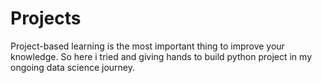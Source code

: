 # Projects
Project-based learning is the most important thing to improve your knowledge. So here i tried and giving hands to build python project in my ongoing data science journey.
